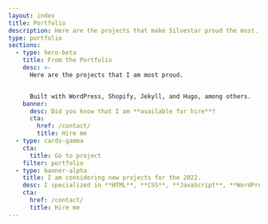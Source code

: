 ```yaml
---
layout: index
title: Portfolio
description: Here are the projects that make Silvestar proud the most. Projects are built with WordPress, Shopify, Jekyll, and Hugo, among others.
type: portfolio
sections:
  - type: hero-beta
    title: From the Portfolio
    desc: >-
      Here are the projects that I am most proud.


      Built with WordPress, Shopify, Jekyll, and Hugo, among others.
    banner:
      desc: Did you know that I am **available for hire**?
      cta:
        href: /contact/
        title: Hire me
  - type: cards-gamma
    cta:
      title: Go to project
    filter: portfolio
  - type: banner-alpha
    title: I am considering new projects for the 2022.
    desc: I specialized in **HTML**, **CSS**, **JavaScript**, **WordPress**, **Shopify**, and **JAMstack** technologies.
    cta:
      href: /contact/
      title: Hire me
---
```

